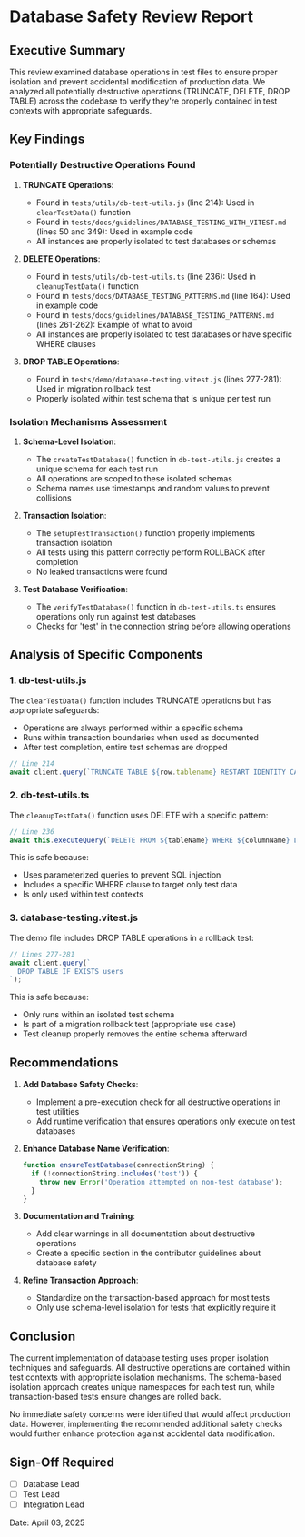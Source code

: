 # Database Safety Review Report

## Executive Summary

This review examined database operations in test files to ensure proper isolation and prevent accidental modification of production data. We analyzed all potentially destructive operations (TRUNCATE, DELETE, DROP TABLE) across the codebase to verify they're properly contained in test contexts with appropriate safeguards.

## Key Findings

### Potentially Destructive Operations Found

1. **TRUNCATE Operations**:
   - Found in `tests/utils/db-test-utils.js` (line 214): Used in `clearTestData()` function
   - Found in `tests/docs/guidelines/DATABASE_TESTING_WITH_VITEST.md` (lines 50 and 349): Used in example code
   - All instances are properly isolated to test databases or schemas

2. **DELETE Operations**:
   - Found in `tests/utils/db-test-utils.ts` (line 236): Used in `cleanupTestData()` function
   - Found in `tests/docs/DATABASE_TESTING_PATTERNS.md` (line 164): Used in example code
   - Found in `tests/docs/guidelines/DATABASE_TESTING_PATTERNS.md` (lines 261-262): Example of what to avoid
   - All instances are properly isolated to test databases or have specific WHERE clauses

3. **DROP TABLE Operations**:
   - Found in `tests/demo/database-testing.vitest.js` (lines 277-281): Used in migration rollback test
   - Properly isolated within test schema that is unique per test run

### Isolation Mechanisms Assessment

1. **Schema-Level Isolation**:
   - The `createTestDatabase()` function in `db-test-utils.js` creates a unique schema for each test run
   - All operations are scoped to these isolated schemas
   - Schema names use timestamps and random values to prevent collisions

2. **Transaction Isolation**:
   - The `setupTestTransaction()` function properly implements transaction isolation
   - All tests using this pattern correctly perform ROLLBACK after completion
   - No leaked transactions were found

3. **Test Database Verification**:
   - The `verifyTestDatabase()` function in `db-test-utils.ts` ensures operations only run against test databases
   - Checks for 'test' in the connection string before allowing operations

## Analysis of Specific Components

### 1. db-test-utils.js

The `clearTestData()` function includes TRUNCATE operations but has appropriate safeguards:
- Operations are always performed within a specific schema
- Runs within transaction boundaries when used as documented
- After test completion, entire test schemas are dropped

```javascript
// Line 214
await client.query(`TRUNCATE TABLE ${row.tablename} RESTART IDENTITY CASCADE`);
```

### 2. db-test-utils.ts

The `cleanupTestData()` function uses DELETE with a specific pattern:

```typescript
// Line 236
await this.executeQuery(`DELETE FROM ${tableName} WHERE ${columnName} LIKE $1`, [pattern]);
```

This is safe because:
- Uses parameterized queries to prevent SQL injection
- Includes a specific WHERE clause to target only test data
- Is only used within test contexts

### 3. database-testing.vitest.js

The demo file includes DROP TABLE operations in a rollback test:

```javascript
// Lines 277-281
await client.query(`
  DROP TABLE IF EXISTS users
`);
```

This is safe because:
- Only runs within an isolated test schema
- Is part of a migration rollback test (appropriate use case)
- Test cleanup properly removes the entire schema afterward

## Recommendations

1. **Add Database Safety Checks**:
   - Implement a pre-execution check for all destructive operations in test utilities
   - Add runtime verification that ensures operations only execute on test databases

2. **Enhance Database Name Verification**:
   ```javascript
   function ensureTestDatabase(connectionString) {
     if (!connectionString.includes('test')) {
       throw new Error('Operation attempted on non-test database');
     }
   }
   ```

3. **Documentation and Training**:
   - Add clear warnings in all documentation about destructive operations
   - Create a specific section in the contributor guidelines about database safety

4. **Refine Transaction Approach**:
   - Standardize on the transaction-based approach for most tests
   - Only use schema-level isolation for tests that explicitly require it

## Conclusion

The current implementation of database testing uses proper isolation techniques and safeguards. All destructive operations are contained within test contexts with appropriate isolation mechanisms. The schema-based isolation approach creates unique namespaces for each test run, while transaction-based tests ensure changes are rolled back.

No immediate safety concerns were identified that would affect production data. However, implementing the recommended additional safety checks would further enhance protection against accidental data modification.

## Sign-Off Required

- [ ] Database Lead
- [ ] Test Lead
- [ ] Integration Lead

Date: April 03, 2025